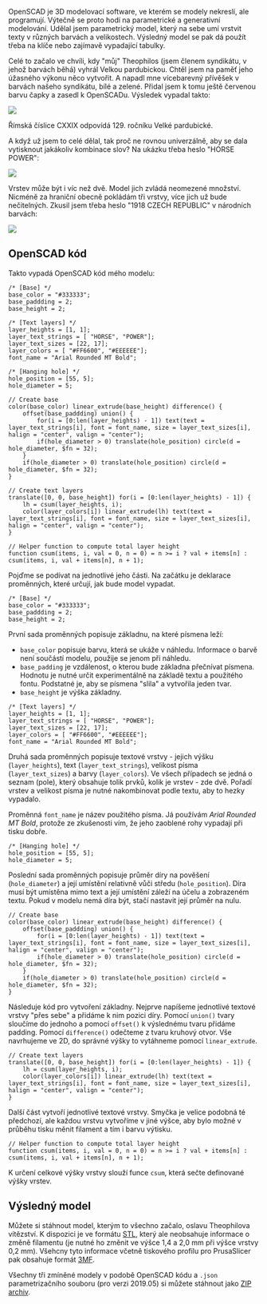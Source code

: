 <!-- dcterms:title = Textový přívešek na klíče v OpenSCADu -->
<!-- dcterms:abstract = OpenSCAD je 3D modelovací software, ve kterém se modely nekreslí, ale programují. Výtečně se proto hodí na parametrické a generativní modelování. Udělal jsem parametrický model, který na sebe umí vrstvit texty v různých barvách a velikostech. Výsledný model se pak dá použít třeba na klíče nebo zajímavě vypadající tabulky. -->
<!-- dcterms:creator = Michal Altair Valášek -->
<!-- x4w:coverUrl = /cover-pictures/20191110-layered-text.jpg -->
<!-- x4w:pictureUrl = /perex-pictures/20191110-layered-text.png -->
<!-- x4w:pictureWidth = 150 -->
<!-- x4w:pictureHeight = 150 -->
<!-- x4w:category = 3D tisk -->
<!-- dcterms:dateAccepted = 2019-11-10 -->

OpenSCAD je 3D modelovací software, ve kterém se modely nekreslí, ale programují. Výtečně se proto hodí na parametrické a generativní modelování. Udělal jsem parametrický model, který na sebe umí vrstvit texty v různých barvách a velikostech. Výsledný model se pak dá použít třeba na klíče nebo zajímavě vypadající tabulky.

Celé to začalo ve chvíli, kdy "můj" Theophilos (jsem členem syndikátu, v jehož barvách běhá) vyhrál Velkou pardubickou. Chtěl jsem na paměť jeho úžasného výkonu něco vytvořit. A napadl mne vícebarevný přívěšek v barvách našeho syndikátu, bílé a zelené. Přidal jsem k tomu ještě červenou barvu čapky a zasedl k OpenSCADu. Výsledek vypadal takto:

![](https://www.cdn.altairis.cz/Blog/2019/20191110-theophilos.png)

Římská číslice CXXIX odpovídá 129. ročníku Velké pardubické.

A když už jsem to celé dělal, tak proč ne rovnou univerzálně, aby se dala vytisknout jakákoliv kombinace slov? Na ukázku třeba heslo "HORSE POWER":

![](https://www.cdn.altairis.cz/Blog/2019/20191110-horsepower.png)

Vrstev může být i víc než dvě. Model jich zvládá neomezené množství. Nicméně za hraniční obecně pokládám tři vrstvy, více jich už bude nečitelných. Zkusil jsem třeba heslo "1918 CZECH REPUBLIC" v národních barvách:

![](https://www.cdn.altairis.cz/Blog/2019/20191110-czech.png)

## OpenSCAD kód

Takto vypadá OpenSCAD kód mého modelu:

```scad
/* [Base] */
base_color = "#333333";
base_paddding = 2;
base_height = 2;

/* [Text layers] */
layer_heights = [1, 1];
layer_text_strings = [ "HORSE", "POWER"];
layer_text_sizes = [22, 17];
layer_colors = [ "#FF6600", "#EEEEEE"];
font_name = "Arial Rounded MT Bold";

/* [Hanging hole] */
hole_position = [55, 5];
hole_diameter = 5;

// Create base
color(base_color) linear_extrude(base_height) difference() {
    offset(base_paddding) union() {
        for(i = [0:len(layer_heights) - 1]) text(text = layer_text_strings[i], font = font_name, size = layer_text_sizes[i], halign = "center", valign = "center");
        if(hole_diameter > 0) translate(hole_position) circle(d = hole_diameter, $fn = 32);
    }
    if(hole_diameter > 0) translate(hole_position) circle(d = hole_diameter, $fn = 32);
}

// Create text layers
translate([0, 0, base_height]) for(i = [0:len(layer_heights) - 1]) {
    lh = csum(layer_heights, i);
    color(layer_colors[i]) linear_extrude(lh) text(text = layer_text_strings[i], font = font_name, size = layer_text_sizes[i], halign = "center", valign = "center");
}

// Helper function to compute total layer height
function csum(items, i, val = 0, n = 0) = n >= i ? val + items[n] : csum(items, i, val + items[n], n + 1);
```

Pojďme se podívat na jednotlivé jeho části. Na začátku je deklarace proměnných, které určují, jak bude model vypadat.

```scad
/* [Base] */
base_color = "#333333";
base_paddding = 2;
base_height = 2;
```

První sada proměnných popisuje základnu, na které písmena leží:
* `base_color` popisuje barvu, která se ukáže v náhledu. Informace o barvě není součástí modelu, použije se jenom při náhledu. 
* `base_padding` je vzdálenost, o kterou bude základna přečnívat písmena. Hodnotu je nutné určit experimentálně na základě textu a použitého fontu. Podstatné je, aby se písmena "slila" a vytvořila jeden tvar.
* `base_height` je výška základny.

```scad
/* [Text layers] */
layer_heights = [1, 1];
layer_text_strings = [ "HORSE", "POWER"];
layer_text_sizes = [22, 17];
layer_colors = [ "#FF6600", "#EEEEEE"];
font_name = "Arial Rounded MT Bold";
```

Druhá sada proměnných popisuje textové vrstvy - jejich výšku (`layer_heights`), text (`layer_text_strings`), velikost písma (`layer_text_sizes`) a barvy (`layer_colors`). Ve všech případech se jedná o seznam (pole), který obsahuje tolik prvků, kolik je vrstev - zde dvě. Pořadí vrstev a velikost písma je nutné nakombinovat podle textu, aby to hezky vypadalo.

Proměnná `font_name` je název použitého písma. Já používám _Arial Rounded MT Bold_, protože ze zkušenosti vím, že jeho zaoblené rohy vypadají při tisku dobře.

```scad
/* [Hanging hole] */
hole_position = [55, 5];
hole_diameter = 5;
```

Poslední sada proměnných popisuje průměr díry na pověšení (`hole_diameter`) a její umístění relativně vůči středu (`hole_position`). Díra musí být umístěna mimo text a její umístění záleží na účelu a zobrazeném textu. Pokud v modelu nemá díra být, stačí nastavit její průměr na nulu.

```
// Create base
color(base_color) linear_extrude(base_height) difference() {
    offset(base_paddding) union() {
        for(i = [0:len(layer_heights) - 1]) text(text = layer_text_strings[i], font = font_name, size = layer_text_sizes[i], halign = "center", valign = "center");
        if(hole_diameter > 0) translate(hole_position) circle(d = hole_diameter, $fn = 32);
    }
    if(hole_diameter > 0) translate(hole_position) circle(d = hole_diameter, $fn = 32);
}
```

Následuje kód pro vytvoření základny. Nejprve napíšeme jednotlivé textové vrstvy "přes sebe" a přidáme k nim pozici díry. Pomocí `union()` tvary sloučíme do jednoho a pomocí `offset()` k výslednému tvaru přidáme padding. Pomocí `difference()` odečteme z tvaru kruhový otvor. Vše navrhujeme ve 2D, do správné výšky to vytáhneme pomocí `linear_extrude`.

```scad
// Create text layers
translate([0, 0, base_height]) for(i = [0:len(layer_heights) - 1]) {
    lh = csum(layer_heights, i);
    color(layer_colors[i]) linear_extrude(lh) text(text = layer_text_strings[i], font = font_name, size = layer_text_sizes[i], halign = "center", valign = "center");
}
```

Další část vytvoří jednotlivé textové vrstvy. Smyčka je velice podobná té předchozí, ale každou vrstvu vytvoříme v jiné výšce, aby bylo možné v průběhu tisku měnit filament a tím i barvu výtisku.

```scad
// Helper function to compute total layer height
function csum(items, i, val = 0, n = 0) = n >= i ? val + items[n] : csum(items, i, val + items[n], n + 1);
```

K určení celkové výšky vrstvy slouží funce `csum`, která sečte definované výšky vrstev.

## Výsledný model

Můžete si stáhnout model, kterým to všechno začalo, oslavu Theophilova vítězství. K dispozici je ve formátu [STL](https://www.cdn.altairis.cz/Blog/2019/20191110-theo.stl), který ale neobsahuje informace o změně filamentu (je nutné ho změnit ve výšce 1,4 a 2,0 mm při výšce vrstvy 0,2 mm). Všehcny tyto informace včetně tiskového profilu pro PrusaSlicer pak obsahuje formát [3MF](https://www.cdn.altairis.cz/Blog/2019/20191110-theo.3mf).

Všechny tři zmíněné modely v podobě OpenSCAD kódu a `.json` parametrizačního souboru (pro verzi 2019.05) si můžete stáhnout jako [ZIP archiv](https://www.cdn.altairis.cz/Blog/2019/20191110-theo.zip).